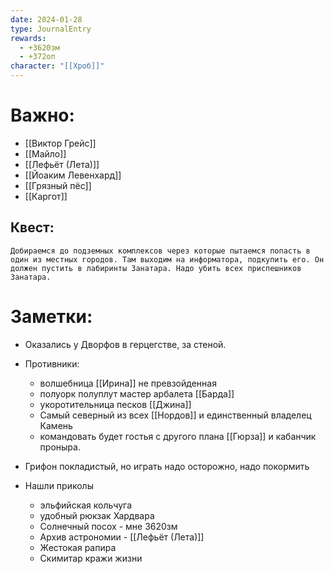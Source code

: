 ```yaml
---
date: 2024-01-28
type: JournalEntry
rewards:
  - +3620зм
  - +372оп
character: "[[Хроб]]"
---
```

# Важно:
- [[Виктор Грейс]]
- [[Майло]]
- [[Лефьёт (Лета)]]
- [[Йоаким Левенхард]]
- [[Грязный пёс]]
- [[Каргот]]
## Квест:
```
Добираемся до подземных комплексов через которые пытаемся попасть в один из местных городов. Там выходим на информатора, подкупить его. Он должен пустить в лабиринты Занатара. Надо убить всех приспешников Занатара.
```
# Заметки:
- Оказались у Дворфов в герцегстве, за стеной.
- Противники:
	- волшебница [[Ирина]] не превзойденная
	- полуорк полуплут мастер арбалета [[Барда]]
	- укоротительница песков [[Джина]]
	- Самый северный из всех [[Нордов]] и единственный владелец Камень
	- командовать будет гостья с другого плана [[Гюрза]] и кабанчик проныра.

- Грифон покладистый, но играть надо осторожно, надо покормить
- Нашли приколы
	- эльфийская кольчуга
	- удобный рюкзак Хардвара
	- Солнечный посох - мне 3620зм
	- Архив астрономии - [[Лефьёт (Лета)]]
	- Жестокая рапира
	- Скимитар кражи жизни